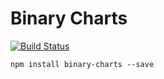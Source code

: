 # Binary Charts

[![Build Status](https://travis-ci.org/binary-com/binary-charts.svg?branch=master)](https://travis-ci.org/binary-com/binary-charts)

```
npm install binary-charts --save
```
